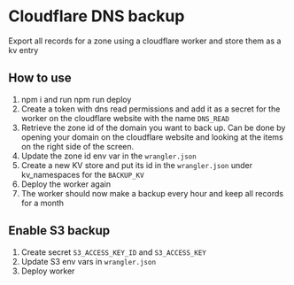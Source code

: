 # Cloudflare DNS backup

Export all records for a zone using a cloudflare worker and store them as a kv entry

## How to use
1. npm i and run npm run deploy
2. Create a token with dns read permissions and add it as a secret for the worker on the cloudflare website with the name ```DNS_READ```
3. Retrieve the zone id of the domain you want to back up. Can be done by opening your domain on the cloudflare website and looking at the items on the right side of the screen.
4. Update the zone id env var in the ```wrangler.json```
5. Create a new KV store and put its id in the ```wrangler.json``` under kv_namespaces for the ```BACKUP_KV```
6. Deploy the worker again
7. The worker should now make a backup every hour and keep all records for a month

## Enable S3 backup
1. Create secret ```S3_ACCESS_KEY_ID``` and ```S3_ACCESS_KEY```
2. Update S3 env vars in ```wrangler.json```
3. Deploy worker
